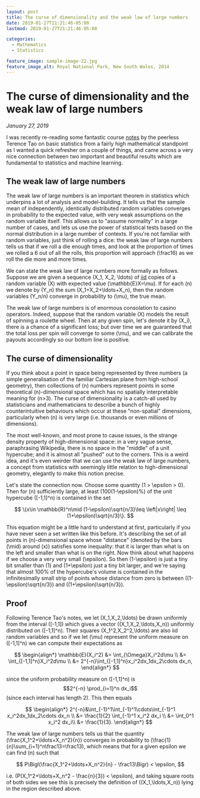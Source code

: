 ```yaml
---
layout: post
title: The curse of dimensionality and the weak law of large numbers
date: 2019-01-27T21:21:46-05:00
lastmod: 2019-01-27T21:21:46-05:00

categories:
  - Mathematics
  - Statistics

feature_image: sample-image-22.jpg
feature_image_alt: Royal National Park, New South Wales, 2014
---
```


# The curse of dimensionality and the weak law of large numbers

*January 27, 2019*

I was recently re-reading some fantastic course [notes](https://terrytao.wordpress.com/2015/10/23/275a-notes-3-the-weak-and-strong-law-of-large-numbers/) by the peerless Terence Tao on basic statistics from a fairly high mathematical standpoint as I wanted a quick refresher on a couple of things, and came across a very nice connection between two important and beautiful results which are fundamental to statistics and machine learning.

## The weak law of large numbers

The weak law of large numbers is an important theorem in statistics which underpins a lot of analysis and model-building. It tells us that the sample mean of independently, identically distributed random variables converges in probability to the expected value, with very weak assumptions on the random variable itself. This allows us to "assume normality" in a large number of cases, and lets us use the power of statistical tests based on the normal distribution in a large number of contexts. If you're not familiar with random variables, just think of rolling a dice: the weak law of large numbers tells us that if we roll a die enough times, and look at the proportion of times we rolled a 6 out of all the rolls, this proportion will approach \(\frac16\) as we roll the die more and more times. 

We can state the weak law of large numbers more formally as follows. Suppose we are given a sequence \(X_1, X_2, \ldots\) of [iid](https://en.wikipedia.org/wiki/Independent_and_identically_distributed_random_variables) copies of a random variable \(X\) with expected value \(\mathbb{E}X=\mu\). If for each \(n\) we denote by \(Y_n\) the sum \(X_1+X_2+\ldots+X_n\), then the random variables \(Y_n/n\) converge in probability to \(\mu\), the true mean. 

The weak law of large numbers is of enormous consolation to casino operators. Indeed, suppose that the random variable \(X\) models the result of spinning a roulette wheel. Then at any given spin, let's denote it by \(X_i\), there is a chance of a significant loss; but over time we are guaranteed that the total loss per spin will converge to some \(\mu\), and we can calibrate the payouts accordingly so our bottom line is positive.

## The curse of dimensionality

If you think about a point in space being represented by three numbers (a simple generalisation of the familiar Cartesian plane from high-school geometry), then collections of \(n\) numbers represent points in some theoretical \(n\)-dimensional space which has no spatially interpretable meaning for \(n>3\). The curse of dimensionality is a catch-all used by statisticians and mathematicians to describe a bunch of highly counterintuitive behaviours which occur at these "non-spatial" dimensions, particularly when \(n\) is very large (i.e. thousands or even millions of dimensions). 

The most well-known, and most prone to cause issues, is the strange density property of high-dimensional space: in a very vague sense, paraphrasing Wikipedia, there is no space in the "middle" of a unit hypercube; and it is almost all "pushed" out to the corners. This is a weird idea, and it's even weirder that we can use the weak law of large numbers, a concept from statistics with seemingly little relation to high-dimensional geometry, elegantly to make this notion precise.

Let's state the connection now. Choose some quantity \(1 > \epsilon > 0\). Then for \(n\) sufficiently large, at least \(100(1-\epsilon)\%\) of the unit hypercube \([-1,1]^n\) is contained in the set 

$$
\{x\in \mathbb{R}^n\mid (1-\epsilon)\sqrt{n/3}\leq \left|x\right| \leq (1+\epsilon)\sqrt{n/3}\}.
$$

This equation might be a little hard to understand at first, particularly if you have never seen a set written like this before. It's describing the set of all points in \(n\)-dimensional space whose "distance" (denoted by the bars \(\mid\) around \(x\)) satisfies some inequality: that it is larger than what is on the left and smaller than what is on the right. Now think about what happens if we choose a very very small \(\epsilon\). So then \(1-\epsilon\) is just a tiny bit smaller than \(1\) and \(1+\epsilon\) just a tiny bit larger, and we're saying that almost 100% of the hypercube's volume is contained in the infinitesimally small strip of points whose distance from zero is between \((1-\epsilon)\sqrt{n/3}\) and \((1+\epsilon)\sqrt{n/3}\). 

## Proof

Following Terence Tao's notes, we let \(X_1,X_2,\ldots\) be drawn uniformly from the interval \([-1,1]\) which gives 
a vector \((X_1,X_2,\ldots,X_n)\) uniformly distributed on \([-1,1]^n\).
Their squares \(X_1^2,X_2^2,\ldots\) are also iid random variables and so if we let \(\mu\) represent 
the uniform measure on \([-1,1]^n\) we can compute their expectations as

$$
\begin{align*}
\mathbb{E}(X_i^2) &= \int_{\Omega}X_i^2d\mu \\
&= \int_{[-1,1]^n}X_i^2d\mu \\
&= 2^{-n}\int_{[-1,1]^n}x_i^2dx_1dx_2\cdots dx_n,
\end{align*}
$$

since the uniform probability measure on \([-1,1]^n\) is $$2^{-n} \prod_{i=1}^n dx_i$$
 (since each interval has length 2). This then equals
 
$$
\begin{align*}
2^{-n}&\int_{-1}^1\int_{-1}^1\cdots\int_{-1}^1 x_i^2dx_1dx_2\cdots dx_n \\
&= \frac{1}{2} \int_{-1}^1 x_i^2 dx_i \\
&= \int_0^1 x_i^2 dx_i\\
&= \frac{1}{3}. 
\end{align*}
$$ 

The weak law of large numbers tells us that the quantity \(\frac{X_1^2+\ldots+X_n^2}{n}\) converges in probability to \(\frac{1}{n}\sum_{i=1}^n\frac13=\frac13\), which means that for a given epsilon we can find \(n\) such that

$$
P\Bigl(\frac{X_1^2+\ldots+X_n^2}{n} - \frac13\Bigr) < \epsilon,
$$

i.e. \(P(X_1^2+\ldots+X_n^2 - \frac{n}{3}) < \epsilon\), and taking square roots of both sides we see this is precisely the definition
of \((X_1,\ldots,X_n)\) lying in the region described above. 
